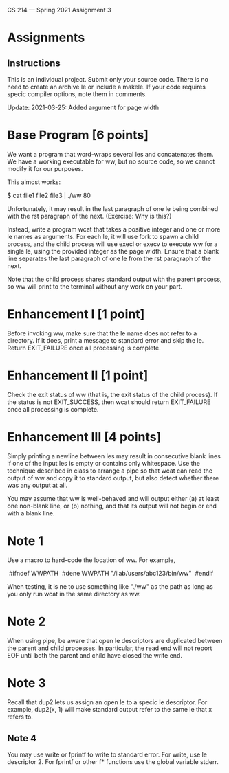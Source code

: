 CS 214 — Spring 2021 Assignment 3

# Assignments

## Instructions

This is an individual project. Submit only your source code. There is no need to create an archive le or include
a makele. If your code requires specic compiler options, note them in comments.

Update: 2021-03-25: Added argument for page width

# Base Program [6 points]

We want a program that word-wraps several les and concatenates them. We have a working executable for
ww, but no source code, so we cannot modify it for our purposes.

This almost works:

$ cat file1 file2 file3 | ./ww 80

Unfortunately, it may result in the last paragraph of one le being combined with the rst paragraph of the
next. (Exercise: Why is this?)

Instead, write a program wcat that takes a positive integer and one or more le names as arguments. For each
le, it will use fork to spawn a child process, and the child process will use execl or execv to execute ww for a
single le, using the provided integer as the page width. Ensure that a blank line separates the last paragraph
of one le from the rst paragraph of the next.

Note that the child process shares standard output with the parent process, so ww will print to the terminal
without any work on your part.

# Enhancement I [1 point]

Before invoking ww, make sure that the le name does not refer to a directory. If it does, print a message to
standard error and skip the le. Return EXIT_FAILURE once all processing is complete.

# Enhancement II [1 point]

Check the exit status of ww (that is, the exit status of the child process). If the status is not EXIT_SUCCESS, then
wcat should return EXIT_FAILURE once all processing is complete.

# Enhancement III [4 points]

Simply printing a newline between les may result in consecutive blank lines if one of the input les is empty or
contains only whitespace. Use the technique described in class to arrange a pipe so that wcat can read the
output of ww and copy it to standard output, but also detect whether there was any output at all.

You may assume that ww is well-behaved and will output either (a) at least one non-blank line, or (b) nothing,
and that its output will not begin or end with a blank line.

# Note 1

Use a macro to hard-code the location of ww. For example,

 #ifndef WWPATH
 #dene WWPATH "/ilab/users/abc123/bin/ww"
 #endif

When testing, it is ne to use something like "./ww" as the path as long as you only run wcat in the same
directory as ww.

# Note 2

When using pipe, be aware that open le descriptors are duplicated between the parent and child processes.
In particular, the read end will not report EOF until both the parent and child have closed the write end.

# Note 3

Recall that dup2 lets us assign an open le to a specic le descriptor. For example, dup2(x, 1) will make
standard output refer to the same le that x refers to.

## Note 4

You may use write or fprintf to write to standard error. For write, use le descriptor 2. For fprintf or
other f* functions use the global variable stderr.
